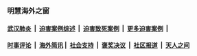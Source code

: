 
### 明慧海外之窗

####  [武汉肺炎](indexes/365.md?t=07030100) &nbsp;|&nbsp;  [迫害案例综述](indexes/328.md?t=07030100) &nbsp;|&nbsp; [迫害致死案例](indexes/277.md?t=07030100)  &nbsp;|&nbsp; [更多迫害案例](indexes/81.md?t=07030100)  &nbsp;|&nbsp; 
####  [时事评论](indexes/19.md?t=07030100) &nbsp;|&nbsp; [海外简讯](indexes/245.md?t=07030100)&nbsp;|&nbsp;  [社会支持](indexes/140.md?t=07030100) &nbsp;|&nbsp; [褒奖决议](indexes/282.md?t=07030100) &nbsp;|&nbsp; [社区报道](indexes/91.md?t=07030100)  &nbsp;|&nbsp; [天人之间](indexes/78.md?t=07030100) 

